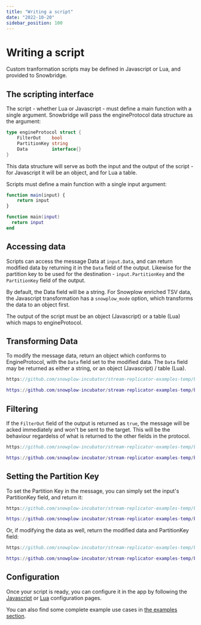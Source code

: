 ```yaml
---
title: "Writing a script"
date: "2022-10-20"
sidebar_position: 100
---
```


# Writing a script

Custom tranformation scripts may be defined in Javascript or Lua, and provided to Snowbridge.

## The scripting interface

The script - whether Lua or Javascript - must define a main function with a single argument. Snowbridge will pass the engineProtocol data structure as the argument:


```go
type engineProtocol struct {
	FilterOut    bool
	PartitionKey string
	Data         interface{}
}
```

This data structure will serve as both the input and the output of the script - for Javascript it will be an object, and for Lua a table.

Scripts must define a main function with a single input argument:

```js
function main(input) {
    return input
}
```

```lua
function main(input)
  return input
end
```

## Accessing data

Scripts can access the message Data at `input.Data`, and can return modified data by returning it in the `Data` field of the output. Likewise for the partition key to be used for the destination - `input.PartitionKey` and the `PartitionKey` field of the output.

By default, the Data field will be a string. For Snowplow enriched TSV data, the Javascript transformation has a `snowplow_mode` option, which transforms the data to an object first.

The output of the script must be an object (Javascript) or a table (Lua) which maps to engineProtocol.

## Transforming Data

To modify the message data, return an object which conforms to EngineProtocol, with the `Data` field set to the modified data. The `Data` field may be returned as either a string, or an object (Javascript) / table (Lua).

```js reference
https://github.com/snowplow-incubator/stream-replicator-examples-temp/blob/main/docs/docs/documentation-examples/configuration/transformations/custom-scripts/create-a-script-modify-example.js
```

```lua reference
https://github.com/snowplow-incubator/stream-replicator-examples-temp/blob/main/docs/docs/documentation-examples/configuration/transformations/custom-scripts/create-a-script-modify-example.lua
```

## Filtering

If the `FilterOut` field of the output is returned as `true`, the message will be acked immediately and won't be sent to the target. This will be the behaviour regardelss of what is returned to the other fields in the protocol.

```js reference
https://github.com/snowplow-incubator/stream-replicator-examples-temp/blob/main/docs/docs/documentation-examples/configuration/transformations/custom-scripts/create-a-script-filter-example.js
```

```lua reference
https://github.com/snowplow-incubator/stream-replicator-examples-temp/blob/main/docs/docs/documentation-examples/configuration/transformations/custom-scripts/create-a-script-filter-example.lua
```

## Setting the Partition Key

To set the Partition Key in the message, you can simply set the input's PartitionKey field, and return it:

```js reference
https://github.com/snowplow-incubator/stream-replicator-examples-temp/blob/main/docs/docs/documentation-examples/configuration/transformations/custom-scripts/create-a-script-setpk-example.js
```

```lua reference
https://github.com/snowplow-incubator/stream-replicator-examples-temp/blob/main/docs/docs/documentation-examples/configuration/transformations/custom-scripts/create-a-script-modify-example.lua
```

Or, if modifying the data as well, return the modified data and PartitionKey field:

```js reference
https://github.com/snowplow-incubator/stream-replicator-examples-temp/blob/main/docs/docs/documentation-examples/configuration/transformations/custom-scripts/create-a-script-setpk-modify-example.js
```

```lua reference
https://github.com/snowplow-incubator/stream-replicator-examples-temp/blob/main/docs/docs/documentation-examples/configuration/transformations/custom-scripts/create-a-script-setpk-modify-example.lua
```

## Configuration

Once your script is ready, you can configure it in the app by following the [Javascript](../javascript-configuration/index.md) or [Lua](../lua-configuration/index.md) configuration pages.

You can also find some complete example use cases in [the examples section](./examples/).
